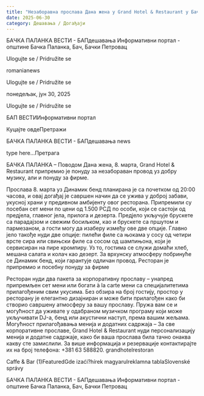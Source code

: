 ```yaml
---
title: "Незаборавна прослава Дана жена у Grand Hotel & Restaurant у Бачкој Паланци"
date: 2025-06-30
category: Дешавања / Догађаји
---
```


БАЧКА ПАЛАНКА ВЕСТИ - БАПдешавања Информативни портал - општине Бачка Паланка, Бач, Бачки Петровац

Ulogujte se / Pridružite se

romanianews

Ulogujte se / Pridružite se

понедељак, јун 30, 2025

Ulogujte se / Pridružite se

БАП ВЕСТИИнформативни портал

Куцајте овдеПретражи

БАЧКА ПАЛАНКА ВЕСТИ - БАПдешавања news

type here...Претрага

БАЧКА ПАЛАНКА – Поводом Дана жена, 8. марта, Grand Hotel & Restaurant припремио је понуду за незабораван провод уз добру музику, али и понуду за фирме. 

Прослава 8. марта уз Динамик бенд планирана је са почетком од 20:00 часова, и овај догађај је савршен начин да се ужива у доброј забави, укусној храни у предивном амбијенту овог ресторана. Припремили су посебан сет мени по цени од 1.500 РСД по особи, који се састоји од предјела, главног јела, прилога и дезерта. 
Предјело укључује брускете са парадајзом и свежим босиљком, као и брускете са пршутом и пармезаном, а гости могу да изаберу између ове две опције. Главно јело такође нуди две опције: пилећи филе са њокама у сосу од четири врсте сира или свињски филе са сосом од шампињона, који је сервисиран на пире кромпиру. Уз то, гостима се служи домаћи хлеб, мешана салата и колач као дезерт.
За врхунску атмосферу побринуће се Динамик бенд, који гарантује одличан провод.
Ресторан је припремио и посебну понуду за фирме

Ресторан нуди два пакета за корпоративну прославу – унапред припремљен сет мени или богати à la carte мени са специјалитетима прилагођеним свим укусима.
Без обзира на број гостију, простор у ресторану је елегантно дизајниран и може бити прилагођен како би створио савршену атмосферу за вашу прославу. Пружа вам се и могућност да уживате у одабраном музичком програму који може укључивати DJ-а, бенд или акустични наступ, према вашим жељама.
Могућност прилагођавања менија и додатних садржаја – За све корпоративне прославе, Grand Hotel & Restaurant нуди персонализацију менија и додатне садржаје, како би ваша прослава била тачно онаква какву сте замислили.
 За више информација и резервације контактирајте их на број телефона: +381 63 588820.
 grandhotelrestoran

Caffe & Bar (1)FeaturedGde izaći?hírek magyarulreklamna tablaSlovenské správy

БАЧКА ПАЛАНКА ВЕСТИ - БАПдешавања Информативни портал - општине Бачка Паланка, Бач, Бачки Петровац
